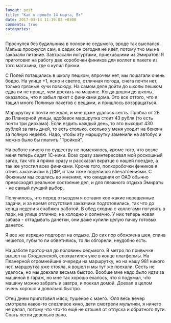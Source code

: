 ```yaml
---
layout: post
title: "Как я провёл 14 марта, Вт"
date: 2017-03-14 11:19:03 +0300
comments: true
categories: 
---
```

Проснулся без будильника в половине седьмого, вроде так выспался. Малыш проснулся сам, в садик он сегодня не идёт, потому тчо мы не заказали питание. Завтракали йогуртами, приехавшими из Эмиратов! Я приготовил на работу две коробочки фиников для коллег в пакете из того магазина, где я купил брюки.

С Полей потащились в школу пешком, впрочем нет, мы пошагали очень бодро. На улице +1, ясно и светло, отличная погода, снега почти нет, только грязные кучи повсюду. На самом деле дойти до школы пешком едва ли не проще, чем доехать на машине. Когда дошли до школы, оказалось, что я забыл пакет с финиками дома. Это все оттого, что я тащил много Полиных пакетов с вещами, и пришлось возвращаться. 

Маршрутку я почти не ждал, и мне даже удалось сесть. Пробка от 2Б до Планерной улицы, вдобавок маршрутка стоит 43 рубля (то есть почти три дирхама). Если ездить каждый день, то это выходит 430 рублей за пять дней, то есть столько, сколько у меня уходит на бензин за полную неделю. Надо, чтобы эту маршрутку заменили на автобус и можно было бы платить "Тройкой". 

На работе ничего по существу не поменялось, кроме того, что возле меня теперь сидят 1С-ники. Всех сразу заинтересовал мой роскошный загар, так что я прямо сразу и рассказал вкратце о нашей поездке, а так же угостил всех финиками. Кроме того, полкоробочки фиников я отнес заказчикам в ДФР, и там тоже поделился впечатлениями. С Фокиным мы сошлись во мнениях, что ожидания от ОАЭ обычно превосходят реальное состояние дел, и для пляжного отдыха Эмираты - не самый лучший выбор.

Получилось, что перед отъездом я оставил кое-какие нерешенные задачи, и за время отсутствия заказчики подготовились, так что до конца недели я снабжен работой. В обед сходил с коллегами погулять в парк, на улице отлично, не холодно и солнечно. У них теперь новая забава - отгадывать данетки, они даже купили целую пачку готовых данеток.

Я все же изрядно подгорел на отдыхе. До сих пор обожжена шея, спина чешется, губы то ли обветились, то ли обгорели, неудобно есть.

На работе проторчал до половины седьмого. В метро по привычке вышел на Сходненской, спохватился уже в конце платформы. На Планерной огромнейшие очереди на маршрутку, но на нашу 981 никого нет, маршрутка уже стояла, я вошел и мы тут же поехали. Сесть не удалось, но мы доехали весьма быстро. Вообще мне надо было идти за машиной в гараж, но мне так хорошо ехалось, что я подумал, что машину можно забрать и завтра, и поехал домой. Доехал в целом очень хорошо и довольно быстро.

Отец днем приготовил мясо, тушеное с манго. Юля весь вечер смотрела какое-то слезливое кино, дети смотрели мультики, я ничего не делал, потому что что-то ещё не отошел от отпуска и обратного пути. Спать легли довольно рано. 